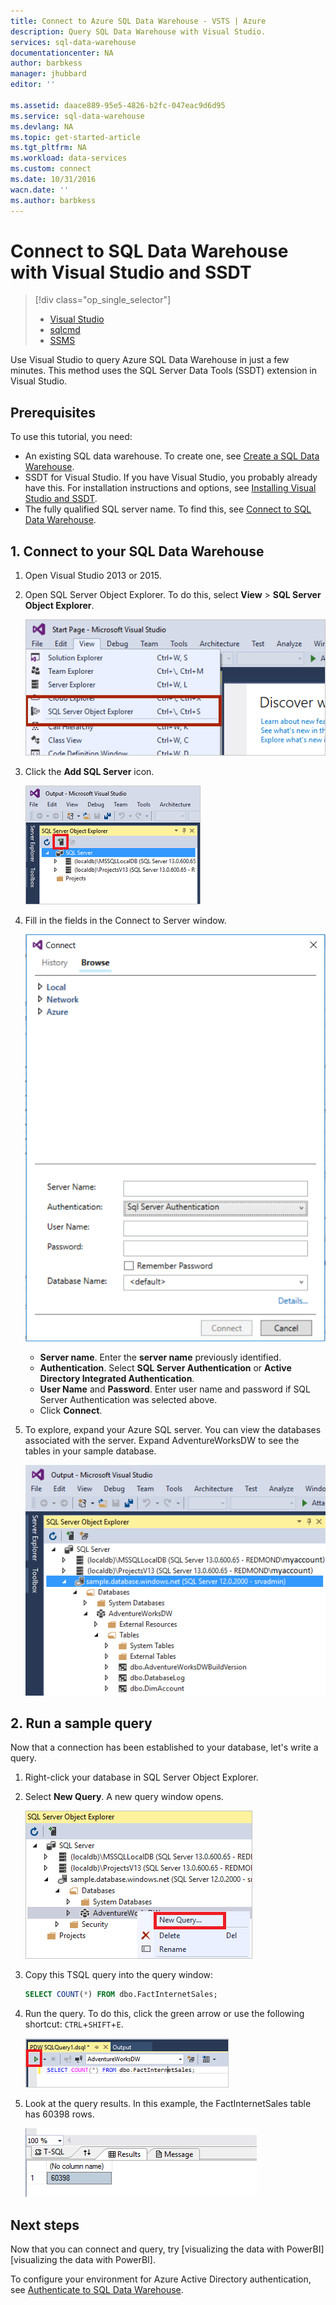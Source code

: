 ```yaml
---
title: Connect to Azure SQL Data Warehouse - VSTS | Azure
description: Query SQL Data Warehouse with Visual Studio.
services: sql-data-warehouse
documentationcenter: NA
author: barbkess
manager: jhubbard
editor: ''

ms.assetid: daace889-95e5-4826-b2fc-047eac9d6d95
ms.service: sql-data-warehouse
ms.devlang: NA
ms.topic: get-started-article
ms.tgt_pltfrm: NA
ms.workload: data-services
ms.custom: connect
ms.date: 10/31/2016
wacn.date: ''
ms.author: barbkess
---
```


# Connect to SQL Data Warehouse with Visual Studio and SSDT

<!--Not Availabel in [Power BI](sql-data-warehouse-get-started-visualize-with-power-bi.md)-->
<!--Not Availabel in [Azure Machine Learning](sql-data-warehouse-get-started-analyze-with-azure-machine-learning.md)-->
> [!div class="op_single_selector"]
> * [Visual Studio](sql-data-warehouse-query-visual-studio.md)
> * [sqlcmd](sql-data-warehouse-get-started-connect-sqlcmd.md) 
> * [SSMS](sql-data-warehouse-query-ssms.md)
> 
> 

Use Visual Studio to query Azure SQL Data Warehouse in just a few minutes. This method uses the SQL Server Data Tools (SSDT) extension in Visual Studio. 

## Prerequisites
To use this tutorial, you need:

* An existing SQL data warehouse. To create one, see [Create a SQL Data Warehouse][Create a SQL Data Warehouse].
* SSDT for Visual Studio. If you have Visual Studio, you probably already have this. For installation instructions and options, see [Installing Visual Studio and SSDT][Installing Visual Studio and SSDT].
* The fully qualified SQL server name. To find this, see [Connect to SQL Data Warehouse][Connect to SQL Data Warehouse].

## 1. Connect to your SQL Data Warehouse
1. Open Visual Studio 2013 or 2015.
2. Open SQL Server Object Explorer. To do this, select **View** > **SQL Server Object Explorer**.

    ![SQL Server Object Explorer][1]
3. Click the **Add SQL Server** icon.

    ![Add SQL Server][2]
4. Fill in the fields in the Connect to Server window.

    ![Connect to Server][3]

   * **Server name**. Enter the **server name** previously identified.
   * **Authentication**. Select **SQL Server Authentication** or **Active Directory Integrated Authentication**.
   * **User Name** and **Password**. Enter user name and password if SQL Server Authentication was selected above.
   * Click **Connect**.
5. To explore, expand your Azure SQL server. You can view the databases associated with the server. Expand AdventureWorksDW to see the tables in your sample database.

    ![Explore AdventureWorksDW][4]

## 2. Run a sample query
Now that a connection has been established to your database, let's write a query.

1. Right-click your database in SQL Server Object Explorer.
2. Select **New Query**. A new query window opens.

    ![New query][5]
3. Copy this TSQL query into the query window:

    ```sql
    SELECT COUNT(*) FROM dbo.FactInternetSales;
    ```
4. Run the query. To do this, click the green arrow or use the following shortcut: `CTRL`+`SHIFT`+`E`.

    ![Run query][6]
5. Look at the query results. In this example, the FactInternetSales table has 60398 rows.

    ![Query results][7]

## Next steps
Now that you can connect and query, try [visualizing the data with PowerBI][visualizing the data with PowerBI].

To configure your environment for Azure Active Directory authentication, see [Authenticate to SQL Data Warehouse][Authenticate to SQL Data Warehouse].

<!--Arcticles-->
[Connect to SQL Data Warehouse]: sql-data-warehouse-connect-overview.md
[Create a SQL Data Warehouse]: sql-data-warehouse-get-started-provision.md
[Installing Visual Studio and SSDT]: sql-data-warehouse-install-visual-studio.md
[Authenticate to SQL Data Warehouse]: sql-data-warehouse-authentication.md
<!-- [visualizing the data with PowerBI]: sql-data-warehouse-get-started-visualize-with-power-bi.md  -->

<!--Other-->
[Azure portal]: https://portal.azure.cn

<!--Image references-->

[1]: ./media/sql-data-warehouse-query-visual-studio/open-ssdt.png
[2]: media/sql-data-warehouse-query-visual-studio/add-server.png
[3]: media/sql-data-warehouse-query-visual-studio/connection-dialog.png
[4]: media/sql-data-warehouse-query-visual-studio/explore-sample.png
[5]: media/sql-data-warehouse-query-visual-studio/new-query2.png
[6]: media/sql-data-warehouse-query-visual-studio/run-query.png
[7]: media/sql-data-warehouse-query-visual-studio/query-results.png